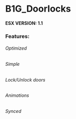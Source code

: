# B1G_Doorlocks

#### ESX VERSION: 1.1

### Features:

###### Optimized
###### Simple
###### Lock/Unlock doors
###### Animations
###### Synced
